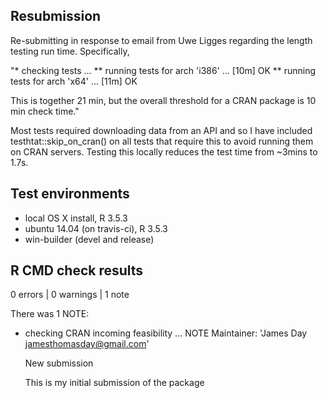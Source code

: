 ## Resubmission
Re-submitting in response to email from Uwe Ligges regarding the length testing run time. Specifically,

  "* checking tests ...
  ** running tests for arch 'i386' ... [10m] OK
  ** running tests for arch 'x64' ... [11m] OK

  This is together 21 min, but the overall threshold for a CRAN package is
  10 min check time."

  Most tests required downloading data from an API and so I have included testhtat::skip_on_cran() on all tests that require this to avoid running them on CRAN servers. Testing this locally reduces the test time from ~3mins to 1.7s.
  
  
## Test environments
* local OS X install, R 3.5.3
* ubuntu 14.04 (on travis-ci), R 3.5.3
* win-builder (devel and release)

## R CMD check results

0 errors | 0 warnings | 1 note

There was 1 NOTE:
* checking CRAN incoming feasibility ... NOTE
  Maintainer: 'James Day <jamesthomasday@gmail.com>'

  New submission
  
  This is my initial submission of the package
